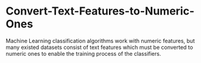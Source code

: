# Convert-Text-Features-to-Numeric-Ones
Machine Learning classification algorithms work with numeric features, but many existed datasets consist of text features which must be converted to numeric ones to enable the training process of the classifiers.
